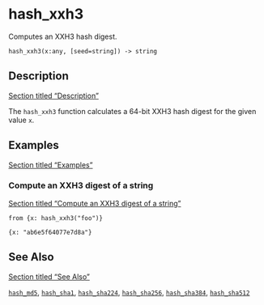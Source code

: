# hash_xxh3

Computes an XXH3 hash digest.

```tql
hash_xxh3(x:any, [seed=string]) -> string
```

## Description

[Section titled “Description”](#description)

The `hash_xxh3` function calculates a 64-bit XXH3 hash digest for the given value `x`.

## Examples

[Section titled “Examples”](#examples)

### Compute an XXH3 digest of a string

[Section titled “Compute an XXH3 digest of a string”](#compute-an-xxh3-digest-of-a-string)

```tql
from {x: hash_xxh3("foo")}
```

```tql
{x: "ab6e5f64077e7d8a"}
```

## See Also

[Section titled “See Also”](#see-also)

[`hash_md5`](/reference/functions/hash_md5), [`hash_sha1`](/reference/functions/hash_sha1), [`hash_sha224`](/reference/functions/hash_sha224), [`hash_sha256`](/reference/functions/hash_sha256), [`hash_sha384`](/reference/functions/hash_sha384), [`hash_sha512`](/reference/functions/hash_sha512)